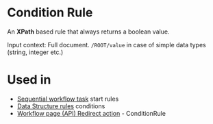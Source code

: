 # Condition Rule

An **XPath** based rule that always returns a boolean value.

Input context: Full document. `/ROOT/value` in case of simple data types (string, integer etc.)

# Used in

-   [Sequential workflow task](/t/Tasks) start rules
-   [Data Structure rules](/t/Rule-Set-Rule) conditions
-   [Workflow page (API) Redirect action](/t/Redirect-Action) - ConditionRule
